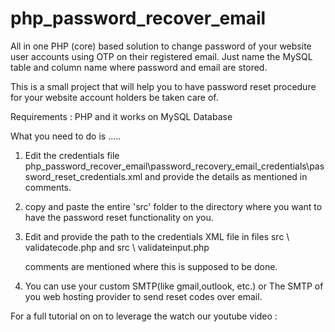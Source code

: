# php_password_recover_email
All in one PHP (core) based solution to change password of your website user accounts using OTP on their registered email. Just name the MySQL table and column name where password and email are stored.

This is a small project that will help you to have password reset procedure for your website account holders be taken care of.

Requirements : PHP and it works on MySQL Database

What you need to do is .....

1. Edit the credentials file 
   php_password_recover_email\password_recovery_email_credentials\password_reset_credentials.xml
   and provide the details as mentioned in comments.

2. copy and paste the entire 'src' folder to the directory where you want to have the password reset functionality on you.

3. Edit and provide the path to the credentials XML file in files 
   src \ validatecode.php
   and
   src \ validateinput.php
   
   comments are mentioned where this is supposed to be done.
   
 4. You can use your custom SMTP(like gmail,outlook, etc.) or The SMTP of you web hosting provider to send reset codes over email.

For a full tutorial on on to leverage the watch our youtube video :
